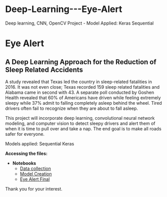 # Deep-Learning---Eye-Alert
Deep learning, CNN, OpenCV Project - Model Applied: Keras Sequential
# Eye Alert
## A Deep Learning Approach for the Reduction of Sleep Related Accidents

A study revealed that Texas led the country in sleep-related fatalities in 2016. It was not even close; Texas recorded 159 sleep related fatalities and Alabama came in second with 43. A separate poll conducted by Goshen Health revealed that 60% of Americans have driven while feeling extremely sleepy while 37% admit to falling completely asleep behind the wheel. Tired drivers often fail to recognize when they are about to fall asleep.

This project will incorporate deep learning, convolutional neural network modeling, and computer vision to detect sleepy drivers and alert them of when it is time to pull over and take a nap. The end goal is to make all roads safer for everyone.

Models applied: Sequential Keras

**Accessing the files:**

  * **Notebooks** 
    * [Data collection](https://github.com/fdortega/Deep-Learning---Eye-Alert/blob/main/Detect%20Eye%20Pair.ipynb)
    * [Model Creation](https://github.com/fdortega/Deep-Learning---Eye-Alert/blob/main/model3.ipynb)
    * [Eye Alert Final](https://github.com/fdortega/Deep-Learning---Eye-Alert/blob/main/Eye%20Alert%203.ipynb)
 
 Thank you for your interest.
